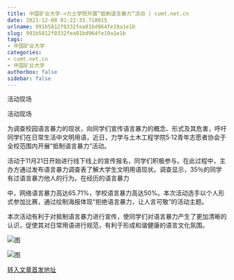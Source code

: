 ```yaml
---
title: 中国矿业大学->力土学院开展“抵制语言暴力”活动 | cumt.net.cn
date: 2021-12-08 01:22:33.718015
urlname: 991b5812f0332fea01bd964fe19a1e1b
slug: 991b5812f0332fea01bd964fe19a1e1b
tags: 
- 中国矿业大学
categories:
- cumt.net.cn
- 中国矿业大学
authorbox: false
sidebar: false
---
```

活动现场

活动现场

为调查校园语言暴力的现状，向同学们宣传语言暴力的概念、形式及其危害，呼吁同学们在日常生活中文明用语，近日，力学与土木工程学院5·12青年志愿者协会于全校范围内开展“抵制语言暴力”活动。

活动于11月21日开始进行线下线上的宣传报名，同学们积极参与。在此过程中，主办方通过发布语言暴力调查表了解大学生文明用语现状。调查显示，35％的同学有过语言暴力他人的行为。在经历的语言暴力
<!--more-->
中，网络语言暴力高达65.71%，学校语言暴力高达50%。本次活动选手以个人形式参加比赛，通过绘制海报体现“拒绝语言暴力，让人言可敬”的活动主题。

本次活动有利于对抵制语言暴力进行宣传，使同学们对语言暴力产生了更加清晰的认识，促使其对日常用语进行规范，有利于形成和谐健康的语言文化氛围。

![图](http://xwzx.cumt.edu.cn/_upload/article/images/c0/ff/8344b4d34284aa55c9b197f1b343/08b5b8ca-10eb-420c-8598-b29db91d7138.jpg)

![图](http://xwzx.cumt.edu.cn/_upload/article/images/c0/ff/8344b4d34284aa55c9b197f1b343/83827155-9281-4420-b9ab-dfee577de346.jpg)

[转入文章首发地址](http://xwzx.cumt.edu.cn/5b/67/c523a613223/page.htm)